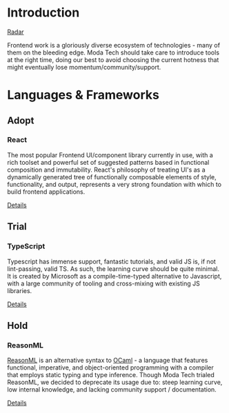# Introduction
[Radar](https://radar.thoughtworks.com/?sheetId=https%3A%2F%2Fraw.githubusercontent.com%2FModaOperandi%2Fagora%2Fmaster%2Fcsv%2Ffrontend.csv)

Frontend work is a gloriously diverse ecosystem of technologies - many of them on the bleeding edge. Moda Tech should take care to introduce tools at the right time, doing our best to avoid choosing the current hotness that might eventually lose momentum/community/support.

# Languages & Frameworks

## Adopt

### React

The most popular Frontend UI/component library currently in use, with a rich toolset and powerful set of suggested patterns based in functional composition and immutability. React's philosophy of treating UI's as a dynamically generated tree of functionally composable elements of style, functionality, and output, represents a very strong foundation with which to build frontend applications.

[Details](https://github.com/ModaOperandi/agora/blob/master/recommendations/details/react.md)


## Trial

### TypeScript

Typescript has immense support, fantastic tutorials, and valid JS is, if not lint-passing, valid TS. As such, the learning curve should be quite minimal. It is created by Microsoft as a compile-time-typed alternative to Javascript, with a large community of tooling and cross-mixing with existing JS libraries.

[Details](https://github.com/ModaOperandi/agora/blob/master/recommendations/details/typescript.md)


## Hold

### ReasonML

[ReasonML](https://reasonml.github.io/) is an alternative syntax to [OCaml](http://www.ocaml.org/) - a language that features functional, imperative, and object-oriented programming with a compiler that employs static typing and type inference. Though Moda Tech trialed ReasonML, we decided to deprecate its usage due to: steep learning curve, low internal knowledge, and lacking community support / documentation.

[Details](https://github.com/ModaOperandi/agora/blob/master/recommendations/details/reason.md)
